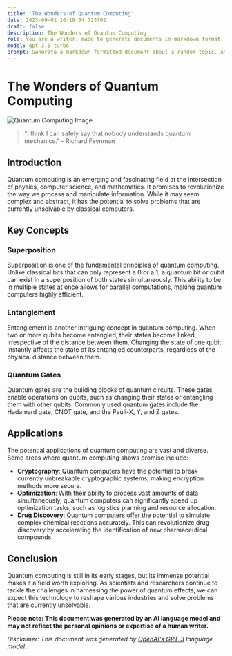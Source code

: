 ```yaml
---
title: 'The Wonders of Quantum Computing'
date: 2023-09-01 16:19:34.723792
draft: false
description: The Wonders of Quantum Computing
role: You are a writer, made to generate documents in markdown format. It is very important that all of the documents you generate are in valid markdown format.
model: gpt-3.5-turbo
prompt: Generate a markdown formatted document about a random topic. At the bottom, include a disclaimer explaining that the document was generated by you. The first line of the document should be the title. Make sure that the entire document is in proper markdown format, using a mix of various tags to make the document visually appealing.
---
```


# The Wonders of Quantum Computing

![Quantum Computing Image](https://www.example.com/quantum-computing-image.jpg)

> "I think I can safely say that nobody understands quantum mechanics." - Richard Feynman

## Introduction

Quantum computing is an emerging and fascinating field at the intersection of physics, computer science, and mathematics. It promises to revolutionize the way we process and manipulate information. While it may seem complex and abstract, it has the potential to solve problems that are currently unsolvable by classical computers.

## Key Concepts

### Superposition

Superposition is one of the fundamental principles of quantum computing. Unlike classical bits that can only represent a 0 or a 1, a quantum bit or qubit can exist in a superposition of both states simultaneously. This ability to be in multiple states at once allows for parallel computations, making quantum computers highly efficient.

### Entanglement

Entanglement is another intriguing concept in quantum computing. When two or more qubits become entangled, their states become linked, irrespective of the distance between them. Changing the state of one qubit instantly affects the state of its entangled counterparts, regardless of the physical distance between them.

### Quantum Gates

Quantum gates are the building blocks of quantum circuits. These gates enable operations on qubits, such as changing their states or entangling them with other qubits. Commonly used quantum gates include the Hadamard gate, CNOT gate, and the Pauli-X, Y, and Z gates.

## Applications

The potential applications of quantum computing are vast and diverse. Some areas where quantum computing shows promise include:

- **Cryptography**: Quantum computers have the potential to break currently unbreakable cryptographic systems, making encryption methods more secure.
- **Optimization**: With their ability to process vast amounts of data simultaneously, quantum computers can significantly speed up optimization tasks, such as logistics planning and resource allocation.
- **Drug Discovery**: Quantum computers offer the potential to simulate complex chemical reactions accurately. This can revolutionize drug discovery by accelerating the identification of new pharmaceutical compounds.

## Conclusion

Quantum computing is still in its early stages, but its immense potential makes it a field worth exploring. As scientists and researchers continue to tackle the challenges in harnessing the power of quantum effects, we can expect this technology to reshape various industries and solve problems that are currently unsolvable.

**Please note: This document was generated by an AI language model and may not reflect the personal opinions or expertise of a human writer.**

_Disclaimer: This document was generated by [OpenAI's GPT-3](https://www.openai.com/) language model._